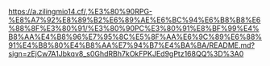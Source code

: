 https://a.zilingmio14.cf/,%E3%80%90RPG-%E8%A7%92%E8%89%B2%E6%89%AE%E6%BC%94%E6%B8%B8%E6%88%8F%E3%80%91/%E3%80%90PC%E3%80%91%E8%BF%99%E4%B8%AA%E4%B8%96%E7%95%8C%E5%8F%AA%E6%9C%89%E6%88%91%E4%B8%80%E4%B8%AA%E7%94%B7%E4%BA%BA/README.md?sign=zEjCw7A1Jbkqv8_s0GhdRBh7kOkFPKJEd9gPtz168QQ%3D%3A0